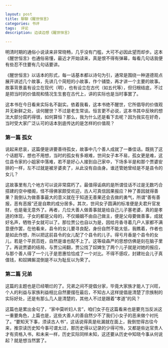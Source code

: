 ```yaml
---

layout: post
title: 聊聊《醒世恒言》
categories: 书评
tags:  评论
description: 边读边想《醒世恒言》

---
```


明清时期的通俗小说读来非常晓畅，几乎没有门槛，大可不必因此望而却步。这本《醒世恒言》也通俗易懂，最近才开始读来，真是恨不得有弹幕，每看几句话我便有些忍不住要有几句话要讲。

《醒世恒言》以话本的形式，每一话基本都以诗句为引，通常是围绕一种道德观点展开讲述几个故事，先讲几个简短的小故事，作个铺垫，再才讲一个主要的故事。故事背景虽有设立在现代（明），也有设立在古代（如五代等），但归根结底，不过是把当时的价值观和情况生生套在古代上，讲的实际也是当时事罢了。

这本书在今日看来实际名不副实。依着我看，这本书绝不醒世，它所倡导的价值观并无新鲜之处，谈何醒世？不过是老生常谈。恒言更不必说，这本书其中反映的想法大部分腐朽得很，如何算恒？那么，我为什么还是看下去呢？因为我实在好奇，当时受大家广泛认可的话本到底传达的是怎样的价值观？

### 第一篇 孤女

说起来悲哀，这篇便是讲要善待孤女，故事中几个善人成就了一番佳话。既挑了这个话题写，想也不用想，当时的孤女有多艰难，世间女子本不易，孤女更是难，这位县令家的小姐家中落难，若不是好心人接到自己家中，下场多半是和那个贾婆安排的一样，左不过就是被牙婆卖了，从此没有自由身。谁还管她曾经是不是县令的女儿？

这故事里有几个地方可以说非常腐朽了。最值得诟病的是所谓佳话不过是无数巧合搭建的空中楼阁，怪不得佛家颇受欢迎，古人可真信因果报应？种了善因就得善果？我倒认为做善事最大的意义就在于知道无善果还会去做的勇气，所谓“善有善报，恶有恶报”还是自欺的成分居多。其次，世间女子圆满的标准便是夫君升官发财，也是毫无意外了。再者，几位大善人做善事就是给自己儿子塞老婆，真的是孝道的体现，子女的都是父母的，不仅婚姻不由自己做主，便是父母要做善事，成就好名声，牺牲子女就可以了。那位贾公也自以为是，因给月香寻着几户人家都不满意便作罢，在他看来，县令的女儿要寻良配，身份自然不能太低，我瞧着，作者也是如此作想，所以把这前县令的女儿配了个县令的儿子。得亏月香是个县令的女儿，若是个平民百姓，自然是谁也配不上了。这等级森严的思想仿佛是刻在脑子里了。再说贾婆的结局，与贾公闹翻，贾公找了奴婢生了两个儿子就是对她的报应，与那个善人得了一个儿子是恩惠恰恰成了一个对比。不得不感叹，封建社会儿子真值钱，和奴婢厮混倒是不以为耻反以为荣了。

### 第二篇 兄弟

这篇的主题也是已经嚼烂的了。兄弟之间不提倡分家，毕竟大家族才能人丁兴旺，个人的利益与家族利益相比自然要摆在最后，不知古人这样提倡是清楚了宗族制的实际好处，还是有那么几人是清楚的，其他人不过是跟着“孝道”的风？

这篇也是累出金句了，“家中莫听妇人言”，咱们女子在这篇看来也是要充当反派这一重要角色，上篇也是，这些大善人的善自然少不了我们小女子的恶来做个衬托了。“要知天下事，须读古人书”，这话说得真是纰漏就在面上，我倒觉得古往今来，推崇读历史知今事可谓太过，那历史得以记录的少得可怜，又都是些达官贵人才有资格入书，和未来一样，历史实际同样未知，这还要从历史中知晓今事从何说起？就是想当然罢了。